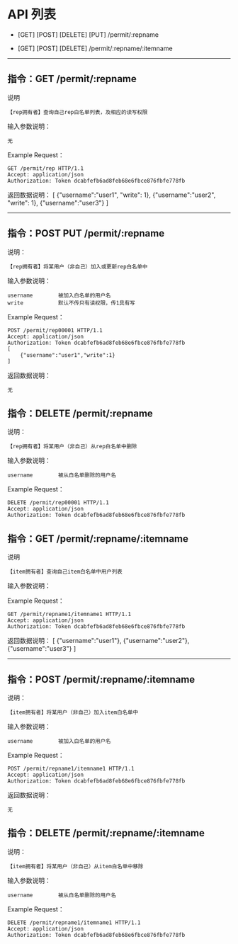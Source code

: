 # API 列表
	
	
- [GET] [POST] [DELETE] [PUT] /permit/:repname

- [GET] [POST] [DELETE] /permit/:repname/:itemname

	
----------

## 指令：GET /permit/:repname

说明

	【rep拥有者】查询自己rep白名单列表，及相应的读写权限

输入参数说明：
	
	无

Example Request：

	GET /permit/rep HTTP/1.1 
	Accept: application/json
	Authorization: Token dcabfefb6ad8feb68e6fbce876fbfe778fb


返回数据说明：
	[
		{"username":"user1", "write": 1},
		{"username":"user2", "write": 1},
		{"username":"user3"}
	]
	
----------

## 指令：POST PUT /permit/:repname
	
说明：
	
	【rep拥有者】将某用户（非自己）加入或更新rep白名单中

输入参数说明：

	username 		被加入白名单的用户名
	write			默认不传只有读权限，传1具有写
	
Example Request：

	POST /permit/rep00001 HTTP/1.1 
	Accept: application/json
	Authorization: Token dcabfefb6ad8feb68e6fbce876fbfe778fb
	[
		{"username":"user1","write":1}
	]

返回数据说明：
	
	无
		

## 指令：DELETE /permit/:repname
	
说明：
	
	【rep拥有者】将某用户（非自己）从rep白名单中删除

输入参数说明：

	username 		被从白名单删除的用户名
   
Example Request：

	DELETE /permit/rep00001 HTTP/1.1 
	Accept: application/json
	Authorization: Token dcabfefb6ad8feb68e6fbce876fbfe778fb

	
## 指令：GET /permit/:repname/:itemname

说明

	【item拥有者】查询自己item白名单中用户列表

输入参数说明：
	

Example Request：

	GET /permit/repname1/itemname1 HTTP/1.1 
	Accept: application/json
	Authorization: Token dcabfefb6ad8feb68e6fbce876fbfe778fb


返回数据说明：
	[
		{"username":"user1"},
		{"username":"user2"},
		{"username":"user3"}
	]
	
----------

## 指令：POST /permit/:repname/:itemname
	
说明：
	
	【item拥有者】将某用户（非自己）加入item白名单中

输入参数说明：

	username 		被加入白名单的用户名
	
Example Request：

	POST /permit/repname1/itemname1 HTTP/1.1 
	Accept: application/json
	Authorization: Token dcabfefb6ad8feb68e6fbce876fbfe778fb

返回数据说明：
	
	无

## 指令：DELETE /permit/:repname/:itemname
	
说明：
	
	【item拥有者】将某用户（非自己）从item白名单中移除

输入参数说明：

	username 		被从白名单删除的用户名
   
Example Request：

	DELETE /permit/repname1/itemname1 HTTP/1.1 
	Accept: application/json
	Authorization: Token dcabfefb6ad8feb68e6fbce876fbfe778fb